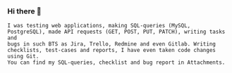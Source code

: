 ### Hi there 👋
``` Му name is Alina Neborskaya, I'm from Minsk. I am a QA Engineer, have an about 5 years of experience. 
I was testing web applications, making SQL-queries (MySQL, PostgreSQL), made API requests (GET, POST, PUT, PATCH), writing tasks and 
bugs in such BTS as Jira, Trello, Redmine and even Gitlab. Writing checklists, test-cases and reports, I have even taken code changes 
using Git. 
You can find my SQL-queries, checklist and bug report in Attachments.
```





<!--
**AlinaNeborskaya/AlinaNeborskaya** is a ✨ _special_ ✨ repository because its `README.md` (this file) appears on your GitHub profile.

Here are some ideas to get you started:

- 🔭 I’m currently working on ...
- 🌱 I’m currently learning ...
- 👯 I’m looking to collaborate on ...
- 🤔 I’m looking for help with ...
- 💬 Ask me about ...
- 📫 How to reach me: ...
- 😄 Pronouns: ...
- ⚡ Fun fact: ...
-->
